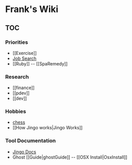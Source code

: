# Frank's Wiki
## TOC

### Priorities
- [[Exercise]]
- [Job Search]
- [[Ruby]] -- [[SpaRemedy]]



[Job Search]:https://docs.google.com/spreadsheet/ccc?key=0AhKa7-ItFfLYdGdfcVZRWUxTY053d0d2WEdvaFFKYnc#gid=0

### Research
- [[finance]]
- [[pdev]]
- [[dev]]

### Hobbies
- [chess]
- [[How Jingo works|Jingo Works]]

[chess]:http://www.google.com


### Tool Documentation
- [Jingo Docs](https://github.com/claudioc/jingo)
- Ghost [[Guide|ghostGuide]] -- [[OSX Install|OsxInstall]]


[ghostGuide]:http://docs.ghost.org/
[OsxInstall]:http://www.howtoinstallghost.com/mac-os-x-launchd-to-keep-ghost-alive/